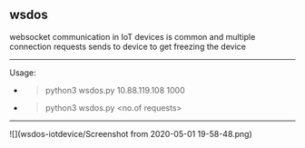 ## wsdos

websocket communication in IoT devices is common and multiple connection requests sends to device to get freezing the device



-------------------------------------------------------------------------------------

Usage:
- > python3 wsdos.py 10.88.119.108 1000
- > python3 wsdos.py <IP Address> <no.of requests>

-------------------------------------------------------------------------------------

![](wsdos-iotdevice/Screenshot from 2020-05-01 19-58-48.png)




